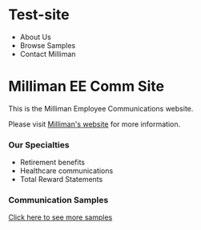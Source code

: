 Test-site
=========
<div class="nav">
	<div class="container">
  <ul>
  	<li>About Us</li>
  	<li>Browse Samples</li>
  	<li>Contact Milliman</li>
  </ul>
  </div>
</div>

<div class="intro">
	<div class="container">
	<h1>Milliman EE Comm Site</h1>
		<p>This is the Milliman Employee Communications website.</p>
		<p>Please visit <a href="http://us.milliman.com/">Milliman's website</a> for more information.</p>
	</div>
</div>

<div class="main page">
	<div class="container">
<div>
<h3>Our Specialties</h3>
	<ul>
		<li>Retirement benefits</li>
		<li>Healthcare communications</li>
		<li>Total Reward Statements</li>
	</ul>
</div>

<div>
<h3>Communication Samples</h3>
	<p>
		<a href="#">Click here to see more samples</a>
	</p>
</div>

</div>
</div>
